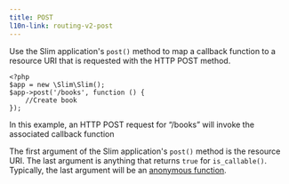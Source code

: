 ```yaml
---
title: POST
l10n-link: routing-v2-post
---
```

Use the Slim application's `post()` method to map a callback function to a resource URI that is requested with
the HTTP POST method.

    <?php
    $app = new \Slim\Slim();
    $app->post('/books', function () {
        //Create book
    });

In this example, an HTTP POST request for “/books” will invoke the associated callback function

The first argument of the Slim application's `post()` method is the resource URI. The last argument is anything that
returns `true` for `is_callable()`. Typically, the last argument will be an [anonymous function][anon-func].

[anon-func]: http://php.net/manual/en/functions.anonymous.php
